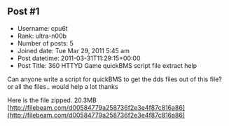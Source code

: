 ## Post #1
- Username: cpu6t
- Rank: ultra-n00b
- Number of posts: 5
- Joined date: Tue Mar 29, 2011 5:45 am
- Post datetime: 2011-03-31T11:29:15+00:00
- Post Title: 360 HTTYD Game quickBMS script file extract help

Can anyone write a script for quickBMS to get the dds files out of this file? or all the files.. would help a lot  thanks

Here is the file zipped. 20.3MB
[http://filebeam.com/d00584779a258736f2e3e4f87c816a86](http://filebeam.com/d00584779a258736f2e3e4f87c816a86)
